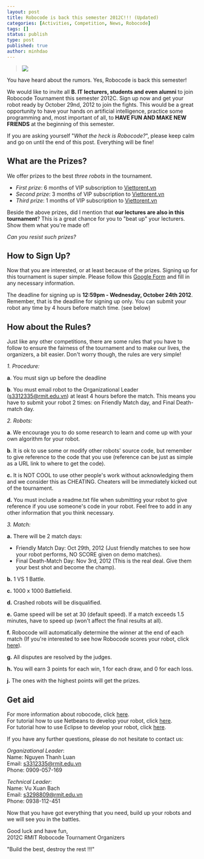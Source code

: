 ```yaml
---
layout: post
title: Robocode is back this semester 2012C!!! (Updated)
categories: [Activities, Competition, News, Robocode]
tags: []
status: publish
type: post
published: true
author: minhdao
---
```


> ![](https://googledrive.com/host/0B7i8MgDgsMX3aVNQMUtDbUgzYTQ/uploads/2012/10/finalRobocode-poster-web-compatible.jpg)

You have heard about the rumors. Yes, Robocode is back this semester!

We
would like to invite all **B. IT lecturers, students and even alumni**
to join Robocode Tournament this semester 2012C. Sign up now and get
your robot ready by October 29nd, 2012 to join the fights. This would be
a great opportunity to have your hands on artificial intelligence,
practice some programming and, most important of all, to **HAVE FUN AND
MAKE NEW FRIENDS** at the beginning of this semester.

If you are asking
yourself "*What the heck is Robocode?*", please keep calm and go on
until the end of this post. Everything will be fine!

## What are the Prizes?

We offer prizes to the best *three robots* in the tournament.

-   *First prize*: 6 months of VIP subscription to
    [Viettorent.vn](http://viettorrent.vn/ "Viettorrent.vn")
-   *Second prize*: 3 months of VIP subscription
    to [Viettorent.vn](http://viettorrent.vn/ "Viettorrent.vn")
-   *Third prize*: 1 months of VIP subscription
    to [Viettorent.vn](http://viettorrent.vn/ "Viettorrent.vn")

Beside the above prizes, did I mention that
**our lectures are also in this tournament**? This is a great chance for you to
"beat up" your
lecturers. Show them what you're made of!

*Can you resist such prizes?*

## How to Sign Up?

Now that you are interested, or at least because of
the prizes. Signing up for this tournament is super simple. Please
follow this
[Google Form](https://docs.google.com/spreadsheet/viewform?formkey=dFlzWDlCTzZEVVJEZU5Kb0RWTzV3Qnc6MQ)
and
fill in any necessary information.

The deadline for signing up is
**12:59pm - Wednesday, October 24th 2012**. Remember, that is the
deadline for signing up only. You can submit your robot any time by 4
hours before match time. (see below)

## How about the Rules?

Just
like any other competitions, there are some rules that you have to
follow to ensure the fairness of the tournament and to make our lives,
the organizers, a bit easier. Don't worry though, the rules are very
simple!

*1. Procedure:*

**a**. You must sign up before the deadline

**b**. You must email robot to the Organizational Leader
(s3312335@rmit.edu.vn) at least 4 hours before the match. This means you
have to submit your robot 2 times: on Friendly Match day, and Final
Death-match day.

*2. Robots:*

**a**. We encourage you to do some research to learn and come up with
your own algorithm for your robot.

**b**. It is ok to use some or modify other robots' source code, but
remember to give reference to the code that you use (reference can be
just as simple as a URL link to where to get the code).

**c.** It is NOT COOL to use other people's work without acknowledging
them and we consider this as CHEATING. Cheaters will be immediately
kicked out of the tournament.

**d.** You must include a readme.txt file when submitting your robot to
give reference if you use someone's code in your robot. Feel free to add
in any other information that you think necessary.

*3. Match:*

**a.** There will be 2 match days:

-   Friendly Match Day: Oct 29th, 2012 (Just friendly matches to see how
    your robot performs, NO SCORE given on demo matches).
-   Final Death-Match Day: Nov 3rd, 2012 (This is the real deal. Give
    them your best shot and become the champ).

**b.** 1 VS 1 Battle.

**c.** 1000 x 1000 Battlefield.

**d.** Crashed robots will be disqualified.

**e.** Game speed will be set at 30 (default speed). If a match exceeds
1.5 minutes, have to speed up (won't affect the final results at all).

**f.** Robocode will automatically determine the winner at the end of
each match (If you're interested to see how Robocode scores your robot,
click [here](http://robowiki.net/wiki/Robocode/Scoring)).

**g.** All disputes are resolved by the judges.

**h.** You will earn 3 points for each win, 1 for each draw, and 0 for
each loss.

**j.** The ones with the highest points will get the prizes.

## Get aid
For more information about robocode,
click [here](http://robowiki.net/wiki/Robocode).  
For tutorial how to use
Netbeans to develop your robot,
click [here](http://robowiki.net/wiki/Robocode/NetBeans/Configure).  
For
tutorial how to use Eclipse to develop your robot,
click [here](http://robowiki.net/wiki/Robocode/Eclipse/Create_a_Project).

If you have any further questions, please do not hesitate to contact us:

*Organizational Leader*:  
Name: Nguyen Thanh Luan  
Email: s3312335@rmit.edu.vn  
Phone: 0909-057-169

*Technical Leader*:  
Name: Vu Xuan Bach  
Email: s3298809@rmit.edu.vn  
Phone: 0938-112-451

Now that you
have got everything that you need, build up your robots and we will see
you in the battles.

Good luck and have fun,  
2012C RMIT Robocode Tournament Organizers

"Build the best, destroy the rest !!!"

